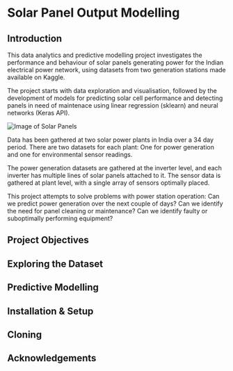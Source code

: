# Solar Panel Output Modelling

Introduction
---

This data analytics and predictive modelling project investigates the performance and behaviour of solar panels generating power for the Indian electrical power network, using datasets from two generation stations made available on Kaggle.

The project starts with data exploration and visualisation, followed by the development of models for predicting solar cell performance and detecting panels in need of maintenace using linear regression (sklearn) and neural networks (Keras API). 

![Image of Solar Panels](https://github.com/PMetcalf/solar-power-generation-project/blob/master/Miscellaneous/solar_panel_low_res_201110.jpg)

Data has been gathered at two solar power plants in India over a 34 day period. There are two datasets for each plant: One for power generation and one for environmental sensor readings. 

The power generation datasets are gathered at the inverter level, and each inverter has multiple lines of solar panels attached to it. The sensor data is gathered at plant level, with a single array of sensors optimally placed.

This project attempts to solve problems with power station operation: Can we predict power generation over the next couple of days? Can we identify the need for panel cleaning or maintenance? Can we identify faulty or suboptimally performing equipment? 

Project Objectives
---



Exploring the Dataset
---

Predictive Modelling
---

Installation & Setup
---

Cloning
---

Acknowledgements
---